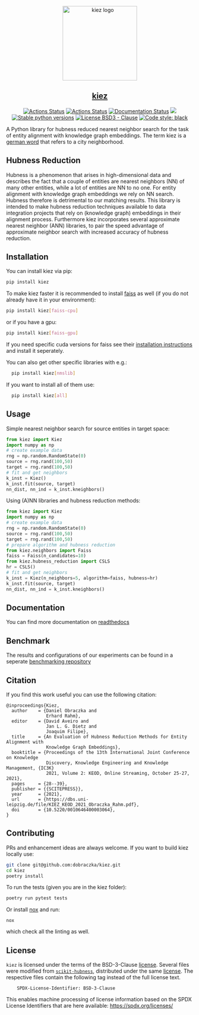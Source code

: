 <p align="center">
<img src="https://github.com/dobraczka/kiez/raw/main/docs/kiezlogo.png" alt="kiez logo", width=200/>
</p>

<h2 align="center"> <a href="https://dbs.uni-leipzig.de/file/KIEZ_KEOD_2021_Obraczka_Rahm.pdf">kiez</a></h2>

<p align="center">
<a href="https://github.com/dobraczka/kiez/actions/workflows/main.yml"><img alt="Actions Status" src="https://github.com/dobraczka/kiez/actions/workflows/main.yml/badge.svg?branch=main"></a>
<a href="https://github.com/dobraczka/kiez/actions/workflows/quality.yml"><img alt="Actions Status" src="https://github.com/dobraczka/kiez/actions/workflows/quality.yml/badge.svg?branch=main"></a>
<a href='https://kiez.readthedocs.io/en/latest/?badge=latest'><img src='https://readthedocs.org/projects/kiez/badge/?version=latest' alt='Documentation Status' /></a>
<a href="https://codecov.io/gh/dobraczka/kiez"><img src="https://codecov.io/gh/dobraczka/kiez/branch/main/graph/badge.svg?token=AHBYFKJVLV"/></a>
<a href="https://pypi.org/project/kiez"/><img alt="Stable python versions" src="https://img.shields.io/pypi/pyversions/kiez"></a>
<a href="https://github.com/dobraczka/kiez/blob/main/LICENSE"><img alt="License BSD3 - Clause" src="https://img.shields.io/badge/license-BSD--3--Clause-blue"></a>
<a href="https://github.com/psf/black"><img alt="Code style: black" src="https://img.shields.io/badge/code%20style-black-000000.svg"></a>
</p>

A Python library for hubness reduced nearest neighbor search for the task of entity alignment with knowledge graph embeddings. The term kiez is a [german word](https://en.wikipedia.org/wiki/Kiez) that refers to a city neighborhood.

## Hubness Reduction
Hubness is a phenomenon that arises in high-dimensional data and describes the fact that a couple of entities are nearest neighbors (NN) of many other entities, while a lot of entities are NN to no one.
For entity alignment with knowledge graph embeddings we rely on NN search. Hubness therefore is detrimental to our matching results.
This library is intended to make hubness reduction techniques available to data integration projects that rely on (knowledge graph) embeddings in their alignment process. Furthermore kiez incorporates several approximate nearest neighbor (ANN) libraries, to pair the speed advantage of approximate neighbor search with increased accuracy of hubness reduction.

## Installation
You can install kiez via pip:
``` bash
pip install kiez
```

To make kiez faster it is recommended to install [faiss](https://github.com/facebookresearch/faiss) as well (if you do not already have it in your environment):

``` bash
pip install kiez[faiss-cpu]
```

or if you have a gpu:
``` bash
pip install kiez[faiss-gpu]
```
If you need specific cuda versions for faiss see their [installation instructions](https://github.com/facebookresearch/faiss/blob/main/INSTALL.md) and install it seperately.

You can also get other specific libraries with e.g.:

``` bash
  pip install kiez[nmslib]
```

If you want to install all of them use:

``` bash
  pip install kiez[all]
```



## Usage
Simple nearest neighbor search for source entities in target space:
``` python
from kiez import Kiez
import numpy as np
# create example data
rng = np.random.RandomState(0)
source = rng.rand(100,50)
target = rng.rand(100,50)
# fit and get neighbors
k_inst = Kiez()
k_inst.fit(source, target)
nn_dist, nn_ind = k_inst.kneighbors()
```
Using (A)NN libraries and hubness reduction methods:
``` python
from kiez import Kiez
import numpy as np
# create example data
rng = np.random.RandomState(0)
source = rng.rand(100,50)
target = rng.rand(100,50)
# prepare algorithm and hubness reduction
from kiez.neighbors import Faiss
faiss = Faiss(n_candidates=10)
from kiez.hubness_reduction import CSLS
hr = CSLS()
# fit and get neighbors
k_inst = Kiez(n_neighbors=5, algorithm=faiss, hubness=hr)
k_inst.fit(source, target)
nn_dist, nn_ind = k_inst.kneighbors()
```

## Documentation
You can find more documentation on [readthedocs](https://kiez.readthedocs.io)

## Benchmark
The results and configurations of our experiments can be found in a seperate [benchmarking repository](https://github.com/dobraczka/kiez-benchmarking)

## Citation
If you find this work useful you can use the following citation:
```
@inproceedings{Kiez,
  author    = {Daniel Obraczka and
               Erhard Rahm},
  editor    = {David Aveiro and
               Jan L. G. Dietz and
               Joaquim Filipe},
  title     = {An Evaluation of Hubness Reduction Methods for Entity Alignment with
               Knowledge Graph Embeddings},
  booktitle = {Proceedings of the 13th International Joint Conference on Knowledge
               Discovery, Knowledge Engineering and Knowledge Management, {IC3K}
               2021, Volume 2: KEOD, Online Streaming, October 25-27, 2021},
  pages     = {28--39},
  publisher = {{SCITEPRESS}},
  year      = {2021},
  url       = {https://dbs.uni-leipzig.de/file/KIEZ_KEOD_2021_Obraczka_Rahm.pdf},
  doi       = {10.5220/0010646400003064},
}
```

## Contributing
PRs and enhancement ideas are always welcome. If you want to build kiez locally use:
```bash
git clone git@github.com:dobraczka/kiez.git
cd kiez
poetry install
```
To run the tests (given you are in the kiez folder):
```bash
poetry run pytest tests
```

Or install [nox](https://github.com/theacodes/nox) and run:
```
nox
```
which check all the linting as well.

## License
`kiez` is licensed under the terms of the BSD-3-Clause [license](LICENSE.txt).
Several files were modified from [`scikit-hubness`](https://github.com/VarIr/scikit-hubness),
distributed under the same [license](external/SCIKIT_HUBNESS_LICENSE.txt).
The respective files contain the following tag instead of the full license text.

        SPDX-License-Identifier: BSD-3-Clause

This enables machine processing of license information based on the SPDX
License Identifiers that are here available: https://spdx.org/licenses/
